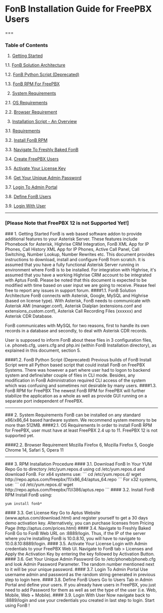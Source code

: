 FonB Installation Guide for FreePBX Users
==================
===
### Table of Contents
1. [Getting Started](#gettingstarted)

  1.1. [FonB Solution Architecture](#solution-architecture)
  
  1.2. [FonB Python Script (Deprecated)](#install-script)
  
  1.3. [FonB RPM For FreePBX](#FreePBX-rpm)

2. [System Requirements](#systemrequirements)

  2.1. [OS Requirements](#osrequirements)

  2.2. [Browser Requirement](#browserrequirement)
   
3. [Installation Script - An Overview](#rpm-installation)

  3.1. [Requirements](#download)
  
  3.2. [Install FonB RPM](#install-rpm)
  
  3.3. [Navigate To Freshly Baked FonB](#navigate-to-fonb)
  
  3.4. [Create FreePBX Users](#create-FreePBX-users)
    
  3.5. [Activate Your License Key](#activate-license)
  
  3.6. [Get Your Unique Admin Password](#get-admin-pass)
  
  3.7. [Login To Admin Portal](#login-admin)

  3.8. [Define FonB Users](#define-fonb-users)
  
  3.9. [Login With User](#login-user)
___

### [Please Note that FreePBX 12 is not Supported Yet!]
<a name="gettingstarted"/>
### 1. Getting Started
FonB is web based software addon to provide additional features to your Asterisk Server. These features include Phonebook for Asterisk, Highrise CRM Integration, FonB XML App for IP Phones, Call History XML App for IP Phones, Active Call Panel, Call Switching, Number Lookup, Number Rewrites etc. This document provides instructions to download, install and configure FonB from scratch. It is assumed that you have a fully functional Asterisk Server running in environment where FonB is to be installed. For integration with Highrise, it's assumed that you have a working Highrise CRM account to be integrated with Aptus FonB. Please be noted that this document is expected to be modified with time based on user input we are going to receive. Please feel free to report any issues in support forum.
<a name="solution-architecture"/>
####1.1. FonB Solution Architecture
FonB connects with Asterisk, Google, MySQL and Highrise (based on license type). With Asterisk, FonB needs to communicate with Asterisk AMI (manager.conf), Asterisk Dialplan (extensions.conf and extensions_custom.conf), Asterisk Call Recording Files (xxxxxx) and Asterisk CDR Database.

FonB communicates with MySQL for two reasons, first to handle its own records in a database and secondly, to deal with Asterisk CDR records.

User is supposed to inform FonB about these files in 3 configuration files, i.e. phoneb.cfg, users.cfg and php.ini (within FonB Installation directory), as explained in this document, section 5.

<a name="install-script"/>
####1.2. FonB Python Script (Deprecated)
Previous builds of FonB Install Script were all Python based script that could install FonB on FreePBX Systems. There was however a part where user had to logon to backend system and define/alter couple of files in CLI mode. Besides, any modification in FonB Administration required CLI access of the system which was confusing and sometimes not desirable by many users.

<a name="FreePBX-rpm"/>
####1.3. FonB RPM for FreePBX
The newest FonB RPM for FreePBX will further stabilize the application as a whole as well as provide GUI running on a separate port independent of FreePBX.


___
<a name="systemrequirements"/>
### 2. System Requirements
FonB can be installed on any standard x86/x86_64 based hardware system. We recommend system memory to be more than 512MB.
<a name="osrequirements"/>
####2.1. OS Requirements
In order to install FonB RPM for FreePBX, user must have at least FreePBX 2.4 up to 11. FreePBX 12 is not supported yet.

####2.2. Browser Requirement
Mozilla Firefox 6, Mozilla Firefox 5, Google Chrome 14, Safari 5, Opera 11
___

<a name="rpm-installation"/>
### 3. RPM Installation Procedure


<a name="download"/>
#### 3.1. Download FonB In Your YUM Repo
Go to directory /etc/yum.repos.d using cd /etc/yum.repos.d and download FonB. For x64 systems use:
```
cd /etc/yum.repos.d/
wget http://repo.aptus.com/freepbx/11/x86_64/aptus_64.repo
```
For x32 systems, use:
```
cd /etc/yum.repos.d/
wget http://repo.aptus.com/freepbx/11/i386/aptus.repo
```

<a name="install-rpm"/>
#### 3.2. Install FonB RPM
Install FonB using:

```
yum install fonb*
```

<a name="get-license"/>
#### 3.3. Get License Key
Go to Aptus Website (www.aptus.com/download.html) and register yourself to get a 30 days demo activation key. Alternatively, you can purchase licenses from Pricing Page (http://aptus.com/prices.html)

<a name="navigate-to-fonb"/>
#### 3.4. Navigate to Freshly Baked FonB
Go to FonB Web URL on <IP>:8889/login. Thus, if the IP of the server where you’re installing FonB is 10.0.8.10, you will have to navigate to 10.0.8.10:8889/login.


<a name="activate-license"/>
#### 3.5. Activate Your License
Login with Admin credentials to your FreePBX Web UI. Navigate to FonB tab > Licenses and Apply the Activation Key by entering the key followed by Activation Button.

<a name="get-admin-pass"/>
#### 3.6. Get Your Unique Admin Password
Go to /etc/phoneb/phoneb.cfg and look Admin Password Parameter. The random number mentioned next to it will be your unique password. 

<a name="login-admin"/>
#### 3.7. Login To Admin Portal
Use username admin and password as the random string generated in previous step to login here.

<a name="define-fonb-users"/>
#### 3.8. Define FonB Users
Go to Users Tab in Admin Portal and define your users. If you already have users in FreePBX, you just need to add Password for them as well as set the type of the user (i.e. Web, Mobile, Web + Mobile).

<a name="login-user"/>
#### 3.9. Login With User
Now navigate back to <IP>:8889/login and use your credentials you created in last step to login. Start using FonB !




